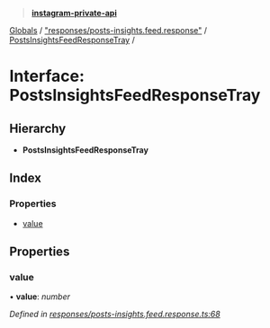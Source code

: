 > **[instagram-private-api](../README.md)**

[Globals](../README.md) / ["responses/posts-insights.feed.response"](../modules/_responses_posts_insights_feed_response_.md) / [PostsInsightsFeedResponseTray](_responses_posts_insights_feed_response_.postsinsightsfeedresponsetray.md) /

# Interface: PostsInsightsFeedResponseTray

## Hierarchy

* **PostsInsightsFeedResponseTray**

## Index

### Properties

* [value](_responses_posts_insights_feed_response_.postsinsightsfeedresponsetray.md#value)

## Properties

###  value

• **value**: *number*

*Defined in [responses/posts-insights.feed.response.ts:68](https://github.com/dilame/instagram-private-api/blob/173bc62/src/responses/posts-insights.feed.response.ts#L68)*